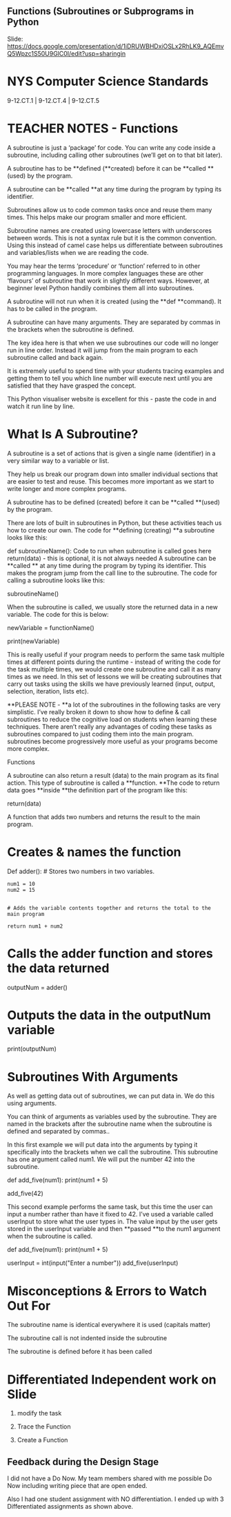 ## Functions (Subroutines or Subprograms in Python

Slide: https://docs.google.com/presentation/d/1iDRUWBHDxiOSLx2RhLK9_AQEmvQ5Wpzc1S50U9GlC0I/edit?usp=sharingin 

# NYS Computer Science Standards 
9-12.CT.1  |  9-12.CT.4   |  9-12.CT.5

# TEACHER NOTES - Functions
A subroutine is just a ‘package’ for code. You can write any code inside a subroutine, including calling other subroutines (we’ll get on to that bit later).

A subroutine has to be **defined (**created) before it can be **called **(used) by the program.

A subroutine can be **called **at any time during the program by typing its identifier.

Subroutines allow us to code common tasks once and reuse them many times. This helps make our program smaller and more efficient.

Subroutine names are created using lowercase letters with underscores between words. This is not a syntax rule but it is the common convention. Using this instead of camel case helps us differentiate between subroutines and variables/lists when we are reading the code.

You may hear the terms ‘procedure’ or ‘function’ referred to in other programming languages. In more complex languages these are other ‘flavours’ of subroutine that work in slightly different ways. However, at beginner level Python handily combines them all into subroutines.

A subroutine will not run when it is created (using the **def **command). It has to be called in the program.

A subroutine can have many arguments. They are separated by commas in the brackets when the subroutine is defined.

The key idea here is that when we use subroutines our code will no longer run in line order. Instead it will jump from the main program to each subroutine called and back again.

It is extremely useful to spend time with your students tracing examples and getting them to tell you which line number will execute next until you are satisfied that they have grasped the concept.

This Python visualiser website is excellent for this - paste the code in and watch it run line by line.

# What Is A Subroutine?
A subroutine is a set of actions that is given a single name (identifier) in a very similar way to a variable or list.

They help us break our program down into smaller individual sections that are easier to test and reuse. This becomes more important as we start to write longer and more complex programs.

A subroutine has to be defined (created) before it can be **called **(used) by the program.

There are lots of built in subroutines in Python, but these activities teach us how to create our own. The code for **defining (creating) **a subroutine looks like this:

def subroutineName():
	Code to run when subroutine is called goes here
	return(data) - this is optional, it is not always needed
A subroutine can be **called ** at any time during the program by typing its identifier. This makes the program jump from the call line to the subroutine. The code for calling a subroutine looks like this:

subroutineName()

When the subroutine is called, we usually store the returned data in a new variable. The code for this is below:

newVariable = functionName()

print(newVariable)

This is really useful if your program needs to perform the same task multiple times at different points during the runtime - instead of writing the code for the task multiple times, we would create one subroutine and call it as many times as we need. In this set of lessons we will be creating subroutines that carry out tasks using the skills we have previously learned (input, output, selection, iteration, lists etc).

**PLEASE NOTE - **a lot of the subroutines in the following tasks are very simplistic. I’ve really broken it down to show how to define & call subroutines to reduce the cognitive load on students when learning these techniques. There aren’t really any advantages of coding these tasks as subroutines compared to just coding them into the main program. subroutines become progressively more useful as your programs become more complex.

Functions

A subroutine can also return a result (data) to the main program as its final action. This type of subroutine is called a **function. **The code to return data goes **inside **the definition part of the program like this:

return(data)

A function that adds two numbers and returns the result to the main program.

# Creates & names the function
Def adder():
	# Stores two numbers in two variables.

	num1 = 10
	num2 = 15


    # Adds the variable contents together and returns the total to the main program

	return num1 + num2

# Calls the adder function and stores the data returned
outputNum = adder()

# Outputs the data in the outputNum variable
print(outputNum)

# Subroutines With Arguments

As well as getting data out of subroutines, we can put data in. We do this using arguments.

You can think of arguments as variables used by the subroutine. They are named in the brackets after the subroutine name when the subroutine is defined and separated by commas..

In this first example we will put data into the arguments by typing it specifically into the brackets when we call the subroutine. This subroutine has one argument called num1. We will put the number 42 into the subroutine.

def add_five(num1):
	print(num1 + 5)

add_five(42)

This second example performs the same task, but this time the user can input a number rather than have it fixed to 42. I’ve used a variable called userInput to store what the user types in. The value input by the user gets stored in the userInput variable and then **passed **to the num1 argument when the subroutine is called.

def add_five(num1):
 print(num1 + 5)

userInput = int(input("Enter a number"))
add_five(userInput)

# Misconceptions & Errors to Watch Out For
The subroutine name is identical everywhere it is used (capitals matter)

The subroutine call is not indented inside the subroutine

The subroutine is defined before it has been called

# Differentiated Independent work on Slide
1. modify the task

2. Trace the Function

3. Create a Function

## Feedback during the Design Stage
I did not have a Do Now. My team members shared with me possible Do Now including writing piece that are open ended.

Also I had one student assignment with NO differentiation. I ended up with 3 Differentiated assignments as shown above.

